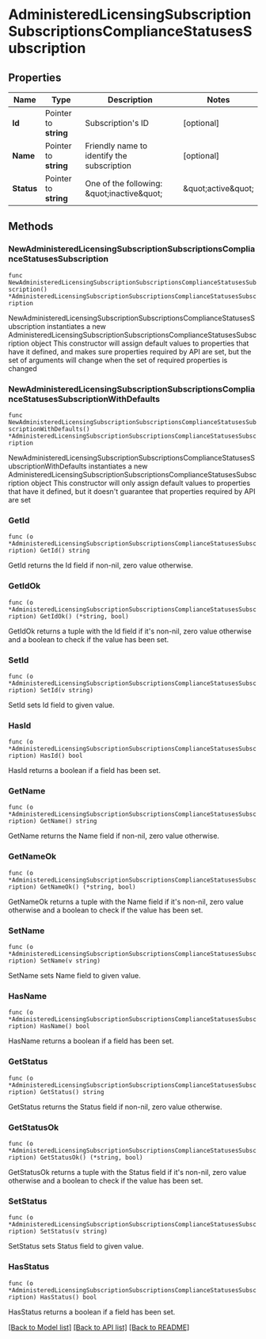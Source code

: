 # AdministeredLicensingSubscriptionSubscriptionsComplianceStatusesSubscription

## Properties

Name | Type | Description | Notes
------------ | ------------- | ------------- | -------------
**Id** | Pointer to **string** | Subscription&#39;s ID | [optional] 
**Name** | Pointer to **string** | Friendly name to identify the subscription | [optional] 
**Status** | Pointer to **string** | One of the following: \&quot;inactive\&quot; | \&quot;active\&quot; | \&quot;out_of_compliance\&quot; | \&quot;expired\&quot; | \&quot;canceled\&quot; | [optional] 

## Methods

### NewAdministeredLicensingSubscriptionSubscriptionsComplianceStatusesSubscription

`func NewAdministeredLicensingSubscriptionSubscriptionsComplianceStatusesSubscription() *AdministeredLicensingSubscriptionSubscriptionsComplianceStatusesSubscription`

NewAdministeredLicensingSubscriptionSubscriptionsComplianceStatusesSubscription instantiates a new AdministeredLicensingSubscriptionSubscriptionsComplianceStatusesSubscription object
This constructor will assign default values to properties that have it defined,
and makes sure properties required by API are set, but the set of arguments
will change when the set of required properties is changed

### NewAdministeredLicensingSubscriptionSubscriptionsComplianceStatusesSubscriptionWithDefaults

`func NewAdministeredLicensingSubscriptionSubscriptionsComplianceStatusesSubscriptionWithDefaults() *AdministeredLicensingSubscriptionSubscriptionsComplianceStatusesSubscription`

NewAdministeredLicensingSubscriptionSubscriptionsComplianceStatusesSubscriptionWithDefaults instantiates a new AdministeredLicensingSubscriptionSubscriptionsComplianceStatusesSubscription object
This constructor will only assign default values to properties that have it defined,
but it doesn't guarantee that properties required by API are set

### GetId

`func (o *AdministeredLicensingSubscriptionSubscriptionsComplianceStatusesSubscription) GetId() string`

GetId returns the Id field if non-nil, zero value otherwise.

### GetIdOk

`func (o *AdministeredLicensingSubscriptionSubscriptionsComplianceStatusesSubscription) GetIdOk() (*string, bool)`

GetIdOk returns a tuple with the Id field if it's non-nil, zero value otherwise
and a boolean to check if the value has been set.

### SetId

`func (o *AdministeredLicensingSubscriptionSubscriptionsComplianceStatusesSubscription) SetId(v string)`

SetId sets Id field to given value.

### HasId

`func (o *AdministeredLicensingSubscriptionSubscriptionsComplianceStatusesSubscription) HasId() bool`

HasId returns a boolean if a field has been set.

### GetName

`func (o *AdministeredLicensingSubscriptionSubscriptionsComplianceStatusesSubscription) GetName() string`

GetName returns the Name field if non-nil, zero value otherwise.

### GetNameOk

`func (o *AdministeredLicensingSubscriptionSubscriptionsComplianceStatusesSubscription) GetNameOk() (*string, bool)`

GetNameOk returns a tuple with the Name field if it's non-nil, zero value otherwise
and a boolean to check if the value has been set.

### SetName

`func (o *AdministeredLicensingSubscriptionSubscriptionsComplianceStatusesSubscription) SetName(v string)`

SetName sets Name field to given value.

### HasName

`func (o *AdministeredLicensingSubscriptionSubscriptionsComplianceStatusesSubscription) HasName() bool`

HasName returns a boolean if a field has been set.

### GetStatus

`func (o *AdministeredLicensingSubscriptionSubscriptionsComplianceStatusesSubscription) GetStatus() string`

GetStatus returns the Status field if non-nil, zero value otherwise.

### GetStatusOk

`func (o *AdministeredLicensingSubscriptionSubscriptionsComplianceStatusesSubscription) GetStatusOk() (*string, bool)`

GetStatusOk returns a tuple with the Status field if it's non-nil, zero value otherwise
and a boolean to check if the value has been set.

### SetStatus

`func (o *AdministeredLicensingSubscriptionSubscriptionsComplianceStatusesSubscription) SetStatus(v string)`

SetStatus sets Status field to given value.

### HasStatus

`func (o *AdministeredLicensingSubscriptionSubscriptionsComplianceStatusesSubscription) HasStatus() bool`

HasStatus returns a boolean if a field has been set.


[[Back to Model list]](../README.md#documentation-for-models) [[Back to API list]](../README.md#documentation-for-api-endpoints) [[Back to README]](../README.md)


